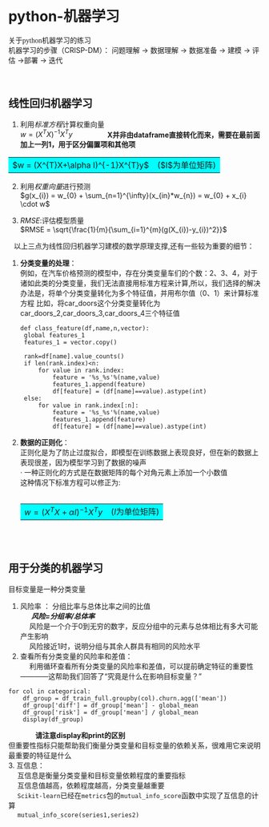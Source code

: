 # python-机器学习
<font face="仿宋"> 关于python机器学习的练习 </font>  
机器学习的步骤（CRISP-DM）：
问题理解 $\longrightarrow$ 数据理解 $\longrightarrow$ 数据准备 $\longrightarrow$ 建模 $\longrightarrow$ 评估 $\longrightarrow$部署 $\longrightarrow$ 迭代

 &ensp;     
                
## 线性回归机器学习 

1. 利用*标准方程*计算权重向量  
   $w = (X^{T}X)^{-1}X^{T}y$            &ensp; &ensp; &ensp; &ensp; &ensp; &ensp; **X并非由dataframe直接转化而来，需要在最前面加上一列1，用于区分偏置项和其他项**
<table><tr><td bgcolor=cyan> $w = (X^{T}X+\alpha I)^{-1}X^{T}y$ &ensp; ($I$为单位矩阵) </td></tr></table>
     
2. 利用*权重向量*进行预测  
   $g(x_{i}) = w_{0} + \sum_{n=1}^{\infty}(x_{in}*w_{n}) = w_{0} + x_{i} \cdot w$ 
    
3. *RMSE*:评估模型质量  
   $RMSE = \sqrt{\frac{1}{m}{\sum_{i=1}^{m}(g(X_{i})-y_{i})^2}}$
  
&ensp; 以上三点为线性回归机器学习建模的数学原理支撑,还有一些较为重要的细节：
1. **分类变量的处理**：  
   例如，在汽车价格预测的模型中，存在分类变量车们的个数：2、3、4，对于诸如此类的分类变量，我们无法直接用标准方程来计算,所以，我们选择的解决办法是，将单个分类变量转化为多个特征值，并用布尔值（0、1）来计算标准方程
   比如，将car_doors这个分类变量转化为car_doors_2,car_doors_3,car_doors_4三个特征值
   ```
   def class_feature(df,name,n,vector):
    global features_1
    features_1 = vector.copy()

    rank=df[name].value_counts()
    if len(rank.index)<n:
        for value in rank.index:
            feature = '%s_%s'%(name,value)
            features_1.append(feature)
            df[feature] = (df[name]==value).astype(int)
    else:
        for value in rank.index[:n]:
            feature = '%s_%s'%(name,value)
            features_1.append(feature)
            df[feature] = (df[name]==value).astype(int)
   ```  
3. **数据的正则化**：   
   正则化是为了防止过度拟合，即模型在训练数据上表现良好，但在新的数据上表现很差，因为模型学习到了数据的噪声  
   · 一种正则化的方式是在数据矩阵的每个对角元素上添加一个小数值  
   这种情况下标准方程可以修正为:   
&ensp; <table><tr><td bgcolor=cyan> $w = (X^{T}X+\alpha I)^{-1}X^{T}y$ &ensp; ($I$为单位矩阵) </td></tr></table>
         
&ensp;     
&ensp;        
                   
## 用于分类的机器学习  
 目标变量是一种分类变量
   
1. 风险率 ： 分组比率与总体比率之间的比值   
   &ensp;  &ensp; ***风险=分组率/总体率***    
   &emsp; 风险是一个介于0到无穷的数字，反应分组中的元素与总体相比有多大可能产生影响    
   &emsp; 风险接近1时，说明分组与其余人群具有相同的风险水平  
2. 查看所有分类变量的风险率和差值：         
   &emsp; 利用循环查看所有分类变量的风险率和差值，可以提前确定特征的重要性————这帮助我们回答了“究竟是什么在影响目标变量？”   
```
for col in categorical:   
    df_group = df_train_full.groupby(col).churn.agg(['mean'])     
    df_group['diff'] = df_group['mean'] - global_mean       
    df_group['risk'] = df_group['mean'] / global_mean     
    display(df_group)         
```         
  &emsp; &emsp; &emsp; **请注意display和print的区别**    
  但重要性指标只能帮助我们衡量分类变量和目标变量的依赖关系，很难用它来说明最重要的特征是什么   
3. 互信息：   
 &emsp; 互信息是衡量分类变量和目标变量依赖程度的重要指标  
 &emsp; 互信息值越高，依赖程度越高，分类变量越重要   
 &emsp; `Scikit-learn`已经在`metrics`包的`mutual_info_score`函数中实现了互信息的计算    
 &emsp; `mutual_info_score(series1,series2)`
